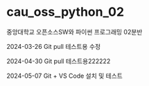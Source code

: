 # cau_oss_python_02
중앙대학교 오픈소스SW와 파이썬 프로그래밍 02분반

2024-03-26 Git pull 테스트용 수정

2024-04-30 Git pull 테스트용222222

2024-05-07
Git + VS Code 설치 및 테스트